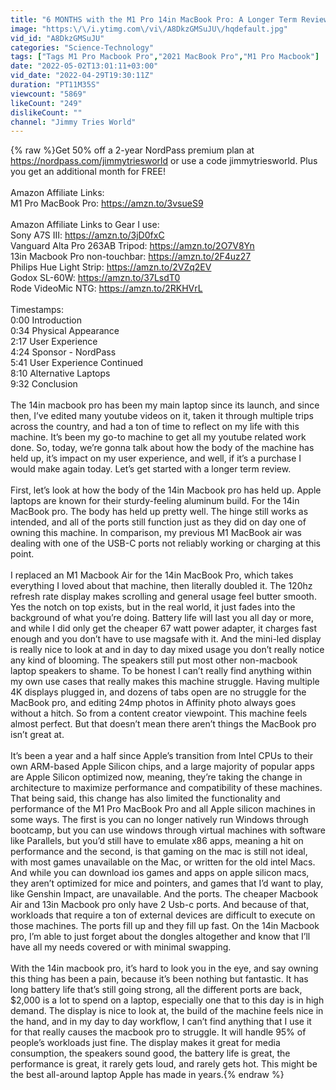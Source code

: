 ```yaml
---
title: "6 MONTHS with the M1 Pro 14in MacBook Pro: A Longer Term Review"
image: "https:\/\/i.ytimg.com\/vi\/A8DkzGMSuJU\/hqdefault.jpg"
vid_id: "A8DkzGMSuJU"
categories: "Science-Technology"
tags: ["Tags M1 Pro Macbook Pro","2021 MacBook Pro","M1 Pro Macbook"]
date: "2022-05-02T13:01:11+03:00"
vid_date: "2022-04-29T19:30:11Z"
duration: "PT11M35S"
viewcount: "5869"
likeCount: "249"
dislikeCount: ""
channel: "Jimmy Tries World"
---
```

{% raw %}Get 50% off a 2-year NordPass premium plan at <a rel="nofollow" target="blank" href="https://nordpass.com/jimmytriesworld">https://nordpass.com/jimmytriesworld</a> or use a code jimmytriesworld. Plus you get an additional month for FREE!<br /><br />Amazon Affiliate Links:<br />M1 Pro MacBook Pro: <a rel="nofollow" target="blank" href="https://amzn.to/3vsueS9">https://amzn.to/3vsueS9</a><br /><br />Amazon Affiliate Links to Gear I use:<br />Sony A7S III: <a rel="nofollow" target="blank" href="https://amzn.to/3jD0fxC">https://amzn.to/3jD0fxC</a><br />Vanguard Alta Pro 263AB Tripod: <a rel="nofollow" target="blank" href="https://amzn.to/2O7V8Yn">https://amzn.to/2O7V8Yn</a><br />13in Macbook Pro non-touchbar: <a rel="nofollow" target="blank" href="https://amzn.to/2F4uz27">https://amzn.to/2F4uz27</a><br />Philips Hue Light Strip: <a rel="nofollow" target="blank" href="https://amzn.to/2VZq2EV">https://amzn.to/2VZq2EV</a><br />Godox SL-60W: <a rel="nofollow" target="blank" href="https://amzn.to/37LsdT0">https://amzn.to/37LsdT0</a><br />Rode VideoMic NTG: <a rel="nofollow" target="blank" href="https://amzn.to/2RKHVrL">https://amzn.to/2RKHVrL</a><br /><br />Timestamps:<br />0:00 Introduction<br />0:34 Physical Appearance<br />2:17 User Experience<br />4:24 Sponsor - NordPass<br />5:41 User Experience Continued<br />8:10 Alternative Laptops<br />9:32 Conclusion<br /><br />The 14in macbook pro has been my main laptop since its launch, and since then, I’ve edited many youtube videos on it, taken it through multiple trips across the country, and had a ton of time to reflect on my life with this machine. It’s been my go-to machine to get all my youtube related work done. So, today, we’re gonna talk about how the body of the machine has held up, it’s impact on my user experience, and well, if it’s a purchase I would make again today. Let’s get started with a longer term review.<br /><br />First, let’s look at how the body of the 14in Macbook pro has held up. Apple laptops are known for their sturdy-feeling aluminum build. For the 14in MacBook pro. The body has held up pretty well. The hinge still works as intended, and all of the ports still function just as they did on day one of owning this machine. In comparison, my previous M1 MacBook air was dealing with one of the USB-C ports not reliably working or charging at this point. <br /><br />I replaced an M1 Macbook Air for the 14in MacBook Pro, which takes everything I loved about that machine, then literally doubled it. The 120hz refresh rate display makes scrolling and general usage feel butter smooth. Yes the notch on top exists, but in the real world, it just fades into the background of what you’re doing. Battery life will last you all day or more, and while I did only get the cheaper 67 watt power adapter, it charges fast enough and you don’t have to use magsafe with it. And the mini-led display is really nice to look at and in day to day mixed usage you don’t really notice any kind of blooming. The speakers still put most other non-macbook laptop speakers to shame. To be honest I can’t really find anything within my own use cases that really makes this machine struggle. Having multiple 4K displays plugged in, and dozens of tabs open are no struggle for the MacBook pro, and editing 24mp photos in Affinity photo always goes without a hitch. So from a content creator viewpoint. This machine feels almost perfect. But that doesn’t mean there aren’t things the MacBook pro isn’t great at.<br /><br />It’s been a year and a half since Apple’s transition from Intel CPUs to their own ARM-based Apple Silicon chips, and a large majority of popular apps are Apple Silicon optimized now, meaning, they’re taking the change in architecture to maximize performance and compatibility of these machines. That being said, this change has also limited the functionality and performance of the M1 Pro MacBook Pro and all Apple silicon machines in some ways. The first is you can no longer natively run Windows through bootcamp, but you can use windows through virtual machines with software like Parallels, but you’d still have to emulate x86 apps, meaning a hit on performance and the second, is that gaming on the mac is still not ideal, with most games unavailable on the Mac, or written for the old intel Macs. And while you can download ios games and apps on apple silicon macs, they aren’t optimized for mice and pointers, and games that I’d want to play, like Genshin Impact, are unavailable. And the ports. The cheaper Macbook Air and 13in Macbook pro only have 2 Usb-c ports. And because of that, workloads that require a ton of external devices are difficult to execute on those machines. The ports fill up and they fill up fast. On the 14in Macbook pro, I’m able to just forget about the dongles altogether and know that I’ll have all my needs covered or with minimal swapping. <br /><br />With the 14in macbook pro, it’s hard to look you in the eye, and say owning this thing has been a pain, because it’s been nothing but fantastic. It has long battery life that’s still going strong, all the different ports are back, $2,000 is a lot to spend on a laptop, especially one that to this day is in high demand. The display is nice to look at, the build of the machine feels nice in the hand, and in my day to day workflow, I can’t find anything that I use it for that really causes the macbook pro to struggle. It will handle 95% of people’s workloads just fine. The display makes it great for media consumption, the speakers sound good, the battery life is great, the performance is great, it rarely gets loud, and rarely gets hot. This might be the best all-around laptop Apple has made in years.{% endraw %}

